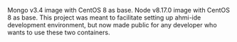 Mongo v3.4 image with CentOS 8 as base. 
Node v8.17.0 image with CentOS 8 as base. 
This project was meant to facilitate setting up ahmi-ide development environment, but now made public for any developer who wants to use these two containers.
